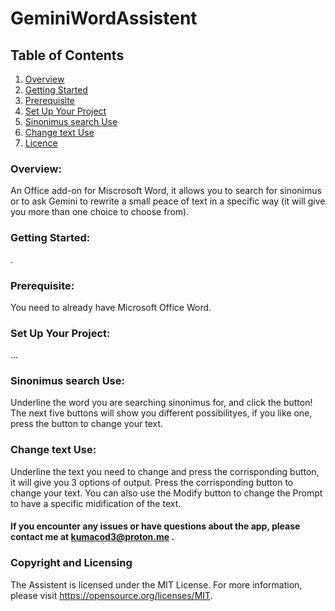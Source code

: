 # GeminiWordAssistent

## Table of Contents
1. [Overview](#over)
2. [Getting Started](#star)
3. [Prerequisite](#pre)
4. [Set Up Your Project](#set)
5. [Sinonimus search Use](#com)
6. [Change text Use](#pro)
7. [Licence](#lic)

<a name="over"></a>
### Overview:
An Office add-on for Miscrosoft Word, it allows you to search for sinonimus or to ask Gemini to rewrite a small peace of text in a specific way (it will give you more than one choice to choose from). 

<a name="star"></a>
### Getting Started:
.

<a name="pre"></a>
### Prerequisite:
You need to already have Microsoft Office Word.

<a name="set"></a>
### Set Up Your Project:
...

<a name="com"></a>
### Sinonimus search Use:
Underline the word you are searching sinonimus for, and click the button!
The next five buttons will show you different possibilityes, if you like one, press the button to change your text.

<a name="pro"></a>
### Change text Use:
Underline the text you need to change and press the corrisponding button, it will give you 3 options of output. Press the corrisponding button to change your text.
You can also use the Modify button to change the Prompt to have a specific midification of the text.
#### If you encounter any issues or have questions about the app, please contact me at kumacod3@proton.me .

<a name="lic"></a>
### Copyright and Licensing
The Assistent is licensed under the MIT License. For more information, please visit https://opensource.org/licenses/MIT.
